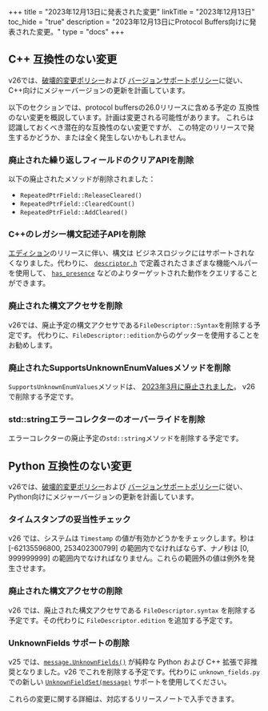 +++
title = "2023年12月13日に発表された変更"
linkTitle = "2023年12月13日"
toc_hide = "true"
description = "2023年12月13日にProtocol Buffers向けに発表された変更。"
type = "docs"
+++

## C++ 互換性のない変更

v26では、[破壊的変更ポリシー](/news/2022-07-06)および
[バージョンサポートポリシー](/support/version-support#cpp-tooling)に従い、
C++向けにメジャーバージョンの更新を計画しています。

以下のセクションでは、protocol buffersの26.0リリースに含める予定の
互換性のない変更を概説しています。計画は変更される可能性があります。
これらは認識しておくべき潜在的な互換性のない変更ですが、
この特定のリリースで発生するかどうか、または全く発生しないかもしれません。

### 廃止された繰り返しフィールドのクリアAPIを削除

以下の廃止されたメソッドが削除されました：

*   `RepeatedPtrField::ReleaseCleared()`
*   `RepeatedPtrField::ClearedCount()`
*   `RepeatedPtrField::AddCleared()`

### C++のレガシー構文記述子APIを削除

[エディション](/editions)のリリースに伴い、構文は
ビジネスロジックにはサポートされなくなりました。代わりに、
[`descriptor.h`](/reference/cpp/api-docs/google.protobuf.descriptor)
で定義されたさまざまな機能ヘルパーを使用して、
[`has_presence`](/reference/cpp/api-docs/google.protobuf.descriptor#FieldDescriptor.has_presence.details)
などのよりターゲットされた動作をクエリすることができます。

### 廃止された構文アクセサを削除

v26では、廃止予定の構文アクセサである`FileDescriptor::Syntax`を削除する予定です。
代わりに、`FileDescriptor::edition`からのゲッターを使用することをお勧めします。

### 廃止されたSupportsUnknownEnumValuesメソッドを削除

`SupportsUnknownEnumValues`メソッドは、
[2023年3月に廃止されました](https://github.com/protocolbuffers/protobuf/pull/12129)。
v26で削除する予定です。

### std::stringエラーコレクターのオーバーライドを削除

エラーコレクターの廃止予定の`std::string`メソッドを削除する予定です。

## Python 互換性のない変更

v26では、[破壊的変更ポリシー](/news/2022-07-06)および
[バージョンサポートポリシー](/support/version-support#python-support)に従い、
Python向けにメジャーバージョンの更新を計画しています。

### タイムスタンプの妥当性チェック

v26 では、システムは `Timestamp` の値が有効かどうかをチェックします。秒は [-62135596800, 253402300799] の範囲内でなければならず、ナノ秒は [0, 999999999] の範囲内でなければなりません。これらの範囲外の値は例外を発生させます。

### 廃止された構文アクセサの削除

v26 では、廃止された構文アクセサである `FileDescriptor.syntax` を削除する予定です。その代わりに `FileDescriptor.edition` を追加する予定です。

### UnknownFields サポートの削除

v25 では、[`message.UnknownFields()`](https://googleapis.dev/python/protobuf/latest/google/protobuf/message.html#google.protobuf.message.Message.UnknownFields) が純粋な Python および C++ 拡張で非推奨となりました。v26 でこれを削除する予定です。代わりに `unknown_fields.py` での新しい [`UnknownFieldSet(message)`](https://googleapis.dev/python/protobuf/latest/google/protobuf/unknown_fields.html) サポートを使用してください。

これらの変更に関する詳細は、対応するリリースノートで入手できます。
